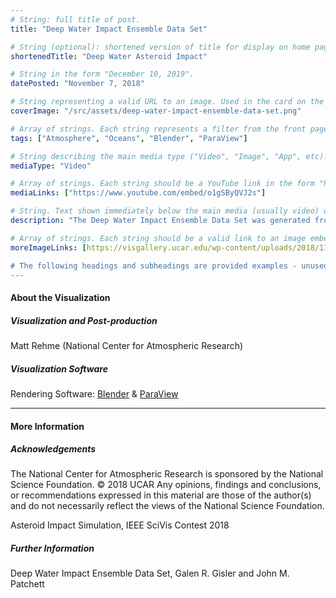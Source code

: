 ```yaml
---
# String: full title of post.
title: "Deep Water Impact Ensemble Data Set"

# String (optional): shortened version of title for display on home page in card.
shortenedTitle: "Deep Water Asteroid Impact"

# String in the form "December 10, 2019".
datePosted: "November 7, 2018" 

# String representing a valid URL to an image. Used in the card on the main page.
coverImage: "/src/assets/deep-water-impact-ensemble-data-set.png"

# Array of strings. Each string represents a filter from the front page.
tags: ["Atmosphere", "Oceans", "Blender", "ParaView"]

# String describing the main media type ("Video", "Image", "App", etc). Is displayed in the post heading as a small tag.
mediaType: "Video"

# Array of strings. Each string should be a YouTube link in the form "https://www.youtube.com/embed/..."
mediaLinks: ["https://www.youtube.com/embed/o1gSByQVJ2s"]

# String. Text shown immediately below the main media (usually video) on a post.
description: "The Deep Water Impact Ensemble Data Set was generated from large simulations of asteroids crashing into the ocean. These simulations were run using various sizes of asteroids and angles of entry in order to study the aftermath of the impacts. The data set was the subject matter for the 2018 IEEE VIS SciVis Contest, held in Berlin, Germany. This particular visualization compares the water fraction, asteroid fraction, and pressure variables for two ensemble runs: one where there is no airburst (the full asteroid impacts the ocean), and one where there is an airburst (the asteroid breaks apart before impact). The movie won third place honorable mention in the 2018 contest."

# Array of strings. Each string should be a valid link to an image embed.
moreImageLinks: [https://visgallery.ucar.edu/wp-content/uploads/2018/11/titles3840_coverYouTube.png", "https://visgallery.ucar.edu/wp-content/uploads/2018/11/cover.9a_web.png", "https://s3-us-west-1.amazonaws.com/vastgallery/Oceans/DeepWaterImpact/cover.9b_web.png"]

# The following headings and subheadings are provided examples - unused ones can be deleted.
---
```

#### About the Visualization

##### Visualization and Post-production

Matt Rehme (National Center for Atmospheric Research)

##### Visualization Software

Rendering Software: [Blender](www.blender.org) & [ParaView](www.paraview.org)

___

#### More Information

##### Acknowledgements

The National Center for Atmospheric Research is sponsored by the National Science Foundation. © 2018 UCAR Any opinions, findings and conclusions, or recommendations expressed in this material are those of the author(s) and do not necessarily reflect the views of the National Science Foundation.

Asteroid Impact Simulation, IEEE SciVis Contest 2018

##### Further Information

Deep Water Impact Ensemble Data Set, Galen R. Gisler and John M. Patchett